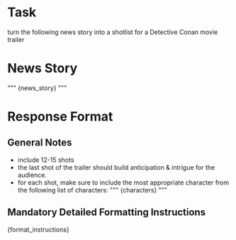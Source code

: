 # Task
turn the following news story into a shotlist for a Detective Conan movie trailer

# News Story
"""
{news_story}
"""

# Response Format
## General Notes
- include 12-15 shots
- the last shot of the trailer should build anticipation & intrigue for the audience.
- for each shot, make sure to include the most appropriate character from the following list of characters:
"""
{characters}
"""

## Mandatory Detailed Formatting Instructions
{format_instructions}
